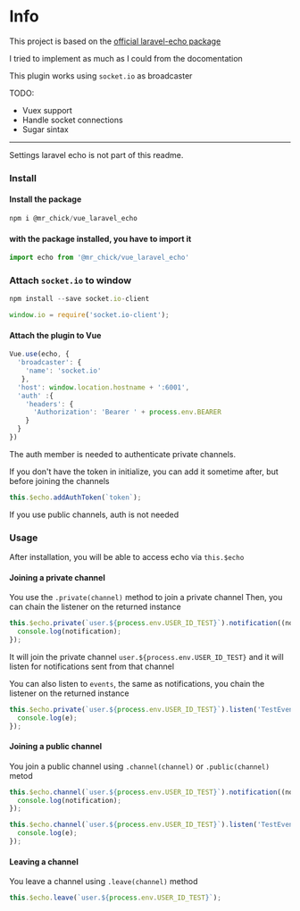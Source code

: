 # Info


This project is based on the [official laravel-echo package](https://laravel.com/docs/5.6/broadcasting)

I tried to implement as much as I could from the docomentation

This plugin works using `socket.io` as broadcaster

TODO:
* Vuex support
* Handle socket connections
* Sugar sintax

--- 

Settings laravel echo is not part of this readme.

### Install

#### Install the package 

```js
npm i @mr_chick/vue_laravel_echo
```

#### with the package installed, you have to import it

```js
import echo from '@mr_chick/vue_laravel_echo'
```
### Attach `socket.io` to window

```js 
npm install --save socket.io-client
```

```js
window.io = require('socket.io-client');
```

#### Attach the plugin to Vue

```js
Vue.use(echo, {
  'broadcaster': {
    'name': 'socket.io'
   },
  'host': window.location.hostname + ':6001',
  'auth' :{
    'headers': {
      'Authorization': 'Bearer ' + process.env.BEARER
    }
  }
})
```

The auth member is needed to authenticate private channels.


If you don't have the token in initialize, you can add it sometime after, but before joining the channels

```js
this.$echo.addAuthToken(`token`);
```

If you use public channels, auth is not needed

### Usage

After installation, you will be able to access echo via `this.$echo`

#### Joining a private channel

You use the `.private(channel)` method to join a private channel
Then, you can chain the listener on the returned instance
```js
this.$echo.private(`user.${process.env.USER_ID_TEST}`).notification((notification) => {
  console.log(notification);
});
```

It will join the private channel `user.${process.env.USER_ID_TEST}` and it will listen for notifications sent from that channel


You can also listen to `events`, the same as notifications, you chain the listener on the returned instance

```js
this.$echo.private(`user.${process.env.USER_ID_TEST}`).listen('TestEvent', (e) => {
  console.log(e);
});
```

#### Joining a public channel

You join a public channel using `.channel(channel)` or `.public(channel)` metod

```js
this.$echo.channel(`user.${process.env.USER_ID_TEST}`).notification((notification) => {
  console.log(notification);
});
```

```js
this.$echo.channel(`user.${process.env.USER_ID_TEST}`).listen('TestEvent', (e) => {
  console.log(e);
});
```

#### Leaving a channel

You leave a channel using `.leave(channel)` method

```js
this.$echo.leave(`user.${process.env.USER_ID_TEST}`);
```

